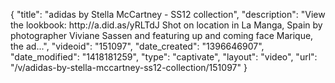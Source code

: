 {
    "title": "adidas by Stella McCartney - SS12 collection",
    "description": "View the lookbook: http:\/\/a.did.as\/yRLTdJ Shot on location in La Manga, Spain by photographer Viviane Sassen and featuring up and coming face Marique, the ad...",
    "videoid": "151097",
    "date_created": "1396646907",
    "date_modified": "1418181259",
    "type": "captivate",
    "layout": "video",
    "url": "\/v\/adidas-by-stella-mccartney-ss12-collection\/151097"
}
